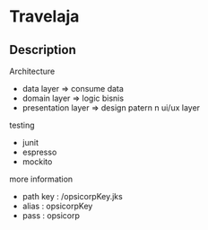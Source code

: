 # Travelaja

## Description

Architecture
- data layer => consume data
- domain layer => logic bisnis
- presentation layer => design patern n ui/ux layer

testing
- junit
- espresso
- mockito

more information
- path key : /opsicorpKey.jks
- alias    : opsicorpKey
- pass     : opsicorp



